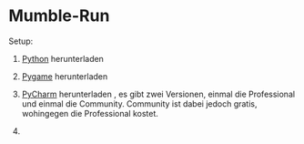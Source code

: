 # Mumble-Run




Setup:
1. [Python](https://www.python.org/downloads/) herunterladen 

2. [Pygame](https://www.pygame.org/download.shtml) herunterladen 

3. [PyCharm](https://www.jetbrains.com/de-de/pycharm/download/#section=mac) herunterladen , 
   es gibt zwei Versionen, einmal die Professional und einmal die Community. Community ist dabei jedoch gratis, wohingegen die Professional kostet.

4. 
